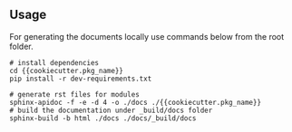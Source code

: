 
## Usage
For generating the documents locally use commands below from the root folder. 

```shell
# install dependencies
cd {{cookiecutter.pkg_name}}
pip install -r dev-requirements.txt

# generate rst files for modules
sphinx-apidoc -f -e -d 4 -o ./docs ./{{cookiecutter.pkg_name}}
# build the documentation under _build/docs folder
sphinx-build -b html ./docs ./docs/_build/docs
```
